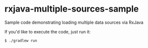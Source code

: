 # rxjava-multiple-sources-sample
Sample code demonstrating loading multiple data sources via RxJava

If you'd like to execute the code, just run it:

`$ ./gradlew run`